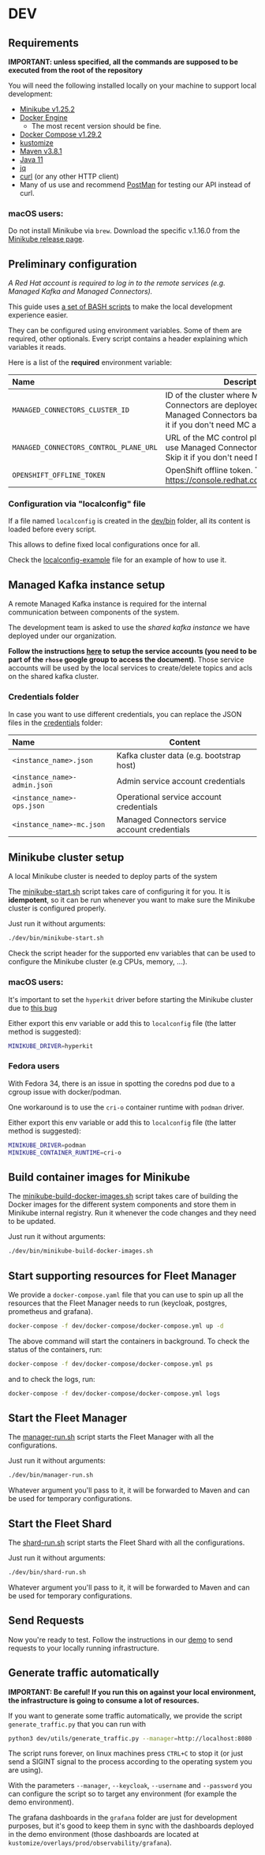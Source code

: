 # DEV

## Requirements

**IMPORTANT: unless specified, all the commands are supposed to be executed from the root of the repository**

You will need the following installed locally on your machine to support local development:

* [Minikube v1.25.2](https://minikube.sigs.k8s.io/docs/start/)
* [Docker Engine](https://docker.com)
  * The most recent version should be fine.
* [Docker Compose v1.29.2](https://github.com/docker/compose)
* [kustomize](https://kustomize.io/)
* [Maven v3.8.1](https://maven.apache.org/)
* [Java 11](https://adoptopenjdk.net/)
* [jq](https://stedolan.github.io/jq/)
* [curl](https://curl.se/) (or any other HTTP client)
* Many of us use and recommend [PostMan](https://postman.com) for testing our API instead of curl.

### macOS users:

Do not install Minikube via `brew`. 
Download the specific v.1.16.0 from the [Minikube release page](https://github.com/kubernetes/minikube/releases/tag/v1.16.0).

## Preliminary configuration

_A Red Hat account is required to log in to the remote services (e.g. Managed Kafka and Managed Connectors)._

This guide uses [a set of BASH scripts](bin) to make the local development experience easier.

They can be configured using environment variables. Some of them are required, other optionals.
Every script contains a header explaining which variables it reads.

Here is a list of the **required** environment variable:

| Name                            | Description                                                                                                                         |
|:--------------------------------|-------------------------------------------------------------------------------------------------------------------------------------|
| `MANAGED_CONNECTORS_CLUSTER_ID` | ID of the cluster where Managed Connectors are deployed, required to use Managed Connectors based actions. Skip it if you don't need MC actions. |
| `MANAGED_CONNECTORS_CONTROL_PLANE_URL` | URL of the MC control plane, required to use Managed Connectors based actions. Skip it if you don't need MC actions. |
| `OPENSHIFT_OFFLINE_TOKEN`       | OpenShift offline token. To obtain it, go to https://console.redhat.com/openshift/token                                             |

### Configuration via "localconfig" file

If a file named `localconfig` is created in the [dev/bin](bin) folder, all its content is loaded before every script.

This allows to define fixed local configurations once for all.

Check the [localconfig-example](bin/localconfig-example) file for an example of how to use it.

## Managed Kafka instance setup

A remote Managed Kafka instance is required for the internal communication between components of the system.

The development team is asked to use the *shared kafka instance* we have deployed under our organization. 

**Follow the instructions [here](https://docs.google.com/document/d/1fMnHUmGnO-GZuY2BuEe02_prJs3_7QZdSZ5-SfOJ_Yk) to setup the service accounts (you need to be part of the `rhose` google group to access the document)**. Those service accounts will be used by the local services to create/delete topics and acls on the shared kafka cluster.

### Credentials folder

In case you want to use different credentials, you can replace the JSON files in the [credentials](bin/credentials) folder:

| Name                         | Content                                         |
|:-----------------------------|-------------------------------------------------|
| `<instance_name>.json`       | Kafka cluster data (e.g. bootstrap host)        |
| `<instance_name>-admin.json` | Admin service account credentials               |
| `<instance_name>-ops.json`   | Operational service account credentials         |
| `<instance_name>-mc.json`    | Managed Connectors service account credentials  |

## Minikube cluster setup

A local Minikube cluster is needed to deploy parts of the system

The [minikube-start.sh](bin/minikube-start.sh) script takes care of configuring it for you.
It is **idempotent**, so it can be run whenever you want to make sure the Minikube cluster is configured properly.

Just run it without arguments:

```bash
./dev/bin/minikube-start.sh
```

Check the script header for the supported env variables that can be used to configure the Minikube cluster (e.g CPUs, memory, ...).

### macOS users:

It's important to set the `hyperkit` driver before starting the Minikube cluster due to [this bug](https://github.com/kubernetes/minikube/issues/7332)

Either export this env variable or add this to `localconfig` file (the latter method is suggested):

```bash 
MINIKUBE_DRIVER=hyperkit
```

### Fedora users

With Fedora 34, there is an issue in spotting the coredns pod due to a cgroup issue with docker/podman.

One workaround is to use the `cri-o` container runtime with `podman` driver.

Either export this env variable or add this to `localconfig` file (the latter method is suggested):

```bash 
MINIKUBE_DRIVER=podman
MINIKUBE_CONTAINER_RUNTIME=cri-o
```

## Build container images for Minikube

The [minikube-build-docker-images.sh](bin/minikube-build-docker-images.sh) script takes care of building the Docker images
for the different system components and store them in Minikube internal registry.
Run it whenever the code changes and they need to be updated.

Just run it without arguments:

```bash
./dev/bin/minikube-build-docker-images.sh
```

## Start supporting resources for Fleet Manager

We provide a `docker-compose.yaml` file that you can use to spin up all the resources that the Fleet Manager needs to run (keycloak, postgres, prometheus and grafana). 

```bash
docker-compose -f dev/docker-compose/docker-compose.yml up -d
```

The above command will start the containers in background. To check the status of the containers, run:

```bash
docker-compose -f dev/docker-compose/docker-compose.yml ps
```

and to check the logs, run:

```bash
docker-compose -f dev/docker-compose/docker-compose.yml logs
```

## Start the Fleet Manager

The [manager-run.sh](bin/manager-run.sh) script starts the Fleet Manager with all the configurations.

Just run it without arguments:

```bash
./dev/bin/manager-run.sh
```

Whatever argument you'll pass to it, it will be forwarded to Maven and can be used for temporary configurations.

## Start the Fleet Shard

The [shard-run.sh](bin/shard-run.sh) script starts the Fleet Shard with all the configurations.

Just run it without arguments:

```bash
./dev/bin/shard-run.sh
```

Whatever argument you'll pass to it, it will be forwarded to Maven and can be used for temporary configurations.

## Send Requests

Now you're ready to test. Follow the instructions in our [demo](../DEMO.md) to send requests to your locally running infrastructure.

## Generate traffic automatically

**IMPORTANT: Be careful! If you run this on against your local environment, the infrastructure is going to consume a lot of resources.**

If you want to generate some traffic automatically, we provide the script `generate_traffic.py` that you can run with 

```bash
python3 dev/utils/generate_traffic.py --manager=http://localhost:8080 --keycloak=http://localhost:8180 --username=kermit --password=thefrog --bad_request_rate=0.2 --match_filter_rate=0.2
```

The script runs forever, on linux machines press `CTRL+C` to stop it (or just send a SIGINT signal to the process according to the operating system you are using).

With the parameters `--manager`, `--keycloak`, `--username` and `--password` you can configure the script so to target any environment (for example the demo environment).

The grafana dashboards in the `grafana` folder are just for development purposes, but it's good to keep them in sync with the dashboards deployed in the demo environment (those dashboards are located at `kustomize/overlays/prod/observability/grafana`).
